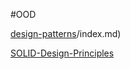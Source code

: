 #OOD

[design-patterns](design-patterns)/index.md)

[SOLID-Design-Principles](SOLID-Design-Principles.md)

